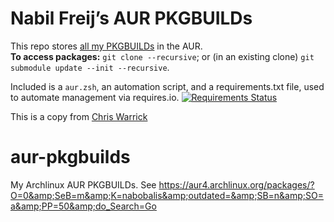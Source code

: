 Nabil Freij’s AUR PKGBUILDs
=============================

This repo stores [all my PKGBUILDs](https://aur.archlinux.org/packages/?SeB=m&K=nabobalis) in the AUR.  
**To access packages:** `git clone --recursive`; or (in an existing clone) `git submodule update --init --recursive`.

Included is a `aur.zsh`, an automation script, and a requirements.txt file, used to automate management via requires.io. [![Requirements Status](https://requires.io/github/nabobalis/aur-pkgbuilds/requirements.svg?branch=master)](https://requires.io/github/nabobalis/aur-pkgbuilds/requirements/?branch=master)

This is a copy from [Chris Warrick](https://github.com/Kwpolska/aur-pkgbuilds)

# aur-pkgbuilds
My Archlinux AUR PKGBUILDs. See https://aur4.archlinux.org/packages/?O=0&amp;SeB=m&amp;K=nabobalis&amp;outdated=&amp;SB=n&amp;SO=a&amp;PP=50&amp;do_Search=Go

